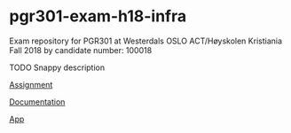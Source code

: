 # pgr301-exam-h18-infra

Exam repository for PGR301 at Westerdals OSLO ACT/Høyskolen Kristiania Fall 2018 by candidate number: 100018

TODO Snappy description 


[Assignment](docs/assignment.pdf)

[Documentation](docs/README.md)

[App](https://github.com/pgr301-exam-atumn-2018-100018/pgr301-exam-18-app)